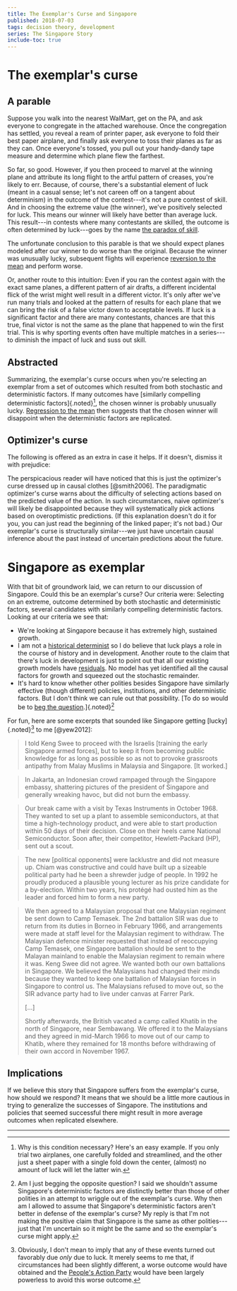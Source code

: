 ```yaml
---
title: The Exemplar's Curse and Singapore
published: 2018-07-03
tags: decision theory, development
series: The Singapore Story
include-toc: true
---
```


# The exemplar's curse

## A parable

Suppose you walk into the nearest WalMart, get on the PA, and ask everyone to congregate in the attached warehouse. Once the congregation has settled, you reveal a ream of printer paper, ask everyone to fold their best paper airplane, and finally ask everyone to toss their planes as far as they can. Once everyone's tossed, you pull out your handy-dandy tape measure and determine which plane flew the farthest.

So far, so good. However, if you then proceed to marvel at the winning plane and attribute its long flight to the artful pattern of creases, you're likely to err. Because, of course, there's a substantial element of luck (meant in a casual sense; let's not careen off on a tangent about determinism) in the outcome of the contest---it's not a pure contest of skill. And in choosing the extreme value (the winner), we've positively selected for luck. This means our winner will likely have better than average luck. This result---in contests where many contestants are skilled, the outcome is often determined by luck---goes by the name [the paradox of skill](http://mutualfunds.com/education/alpha-and-the-paradox-of-skill/).

The unfortunate conclusion to this parable is that we should expect planes modeled after our winner to do worse than the original. Because the winner was unusually lucky, subsequent flights will experience [reversion to the mean](https://en.wikipedia.org/wiki/Regression_toward_the_mean) and perform worse.

Or, another route to this intuition: Even if you ran the contest again with the exact same planes, a different pattern of air drafts, a different incidental flick of the wrist might well result in a different victor. It's only after we've run many trials and looked at the pattern of results for each plane that we can bring the risk of a false victor down to acceptable levels. If luck is a significant factor and there are many contestants, chances are that this true, final victor is not the same as the plane that happened to win the first trial. This is why sporting events often have multiple matches in a series---to diminish the impact of luck and suss out skill.

## Abstracted

Summarizing, the exemplar's curse occurs when you're selecting an exemplar from a set of outcomes which resulted from both stochastic and deterministic factors. If many outcomes have [similarly compelling deterministic factors]{.noted}[^similar], the chosen winner is probably unusually lucky. [Regression to the mean](https://en.wikipedia.org/wiki/Regression_toward_the_mean) then suggests that the chosen winner will disappoint when the deterministic factors are replicated.

## Optimizer's curse

The following is offered as an extra in case it helps. If it doesn't, dismiss it with prejudice:

The perspicacious reader will have noticed that this is just the optimizer's curse dressed up in causal clothes [@smith2006]. The paradigmatic optimizer's curse warns about the difficulty of selecting actions based on the predicted value of the action. In such circumstances, naive optimizer's will likely be disappointed because they will systematically pick actions based on overoptimistic predictions. (If this explanation doesn't do it for you, you can just read the beginning of the linked paper; it's not bad.) Our exemplar's curse is structurally similar---we just have uncertain causal inference about the past instead of uncertain predictions about the future.

<!--more-->

# Singapore as exemplar

With that bit of groundwork laid, we can return to our discussion of Singapore. Could this be an exemplar's curse? Our criteria were: Selecting on an extreme, outcome determined by both stochastic and deterministic factors, several candidates with similarly compelling deterministic factors. Looking at our criteria we see that:

- We're looking at Singapore because it has extremely high, sustained growth.
- I am not a [historical determinist](https://en.wikipedia.org/wiki/Historical_determinism) so I do believe that luck plays a role in the course of history and in development. Another route to the claim that there's luck in development is just to point out that all our existing growth models have [residuals](https://en.wikipedia.org/wiki/Errors_and_residuals). No model has yet identified all the causal factors for growth and squeezed out the stochastic remainder.
- It's hard to know whether other polities besides Singapore have similarly effective (though different) policies, institutions, and other deterministic factors. But I don't think we can rule out that possibility. [To do so would be to [beg the question](https://en.wikipedia.org/wiki/Begging_the_question).]{.noted}[^beg-question]

For fun, here are some excerpts that sounded like Singapore getting [lucky]{.noted}[^lucky] to me [@yew2012]:

<blockquote>
I told Keng Swee to proceed with the Israelis [training the early Singapore armed forces], but to keep it from becoming public knowledge for as long as possible so as not to provoke grassroots antipathy from Malay Muslims in Malaysia and Singapore. [It worked.]
</blockquote>

<blockquote>
In Jakarta, an Indonesian crowd rampaged through the Singapore embassy, shattering pictures of the president of Singapore and generally wreaking havoc, but did not burn the embassy.
</blockquote>

<blockquote>
Our break came with a visit by Texas Instruments in October 1968. They wanted to set up a plant to assemble semiconductors, at that time a high-technology product, and were able to start production within 50 days of their decision. Close on their heels came National Semiconductor. Soon after, their competitor, Hewlett-Packard (HP), sent out a scout.
</blockquote>

<blockquote>
The new [political opponents] were lacklustre and did not measure up. Chiam was constructive and could have built up a sizeable political party had he been a shrewder judge of people. In 1992 he proudly produced a plausible young lecturer as his prize candidate for a by-election. Within two years, his protégé had ousted him as the leader and forced him to form a new party.
</blockquote>

<blockquote>
We then agreed to a Malaysian proposal that one Malaysian regiment be sent down to Camp Temasek. The 2nd battalion SIR was due to return from its duties in Borneo in February 1966, and arrangements were made at staff level for the Malaysian regiment to withdraw. The Malaysian defence minister requested that instead of reoccupying Camp Temasek, one Singapore battalion should be sent to the Malayan mainland to enable the Malaysian regiment to remain where it was. Keng Swee did not agree. We wanted both our own battalions in Singapore. We believed the Malaysians had changed their minds because they wanted to keep one battalion of Malaysian forces in Singapore to control us. The Malaysians refused to move out, so the SIR advance party had to live under canvas at Farrer Park.

[...]

Shortly afterwards, the British vacated a camp called Khatib in the north of Singapore, near Sembawang. We offered it to the Malaysians and they agreed in mid-March 1966 to move out of our camp to Khatib, where they remained for 18 months before withdrawing of their own accord in November 1967.
</blockquote>

## Implications

If we believe this story that Singapore suffers from the exemplar's curse, how should we respond? It means that we should be a little more cautious in trying to generalize the successes of Singapore. The institutions and policies that seemed successful there might result in more average outcomes when replicated elsewhere.

<hr class="references">

[^beg-question]: Am I just begging the opposite question? I said we shouldn't assume Singapore's deterministic factors are distinctly better than those of other polities in an attempt to wriggle out of the exemplar's curse. Why then am I allowed to assume that Singapore's deterministic factors aren't better in defense of the exemplar's curse? My reply is that I'm not making the positive claim that Singapore is the same as other polities---just that I'm uncertain so it might be the same and so the exemplar's curse might apply.

[^similar]: Why is this condition necessary? Here's an easy example. If you only trial two airplanes, one carefully folded and streamlined, and the other just a sheet paper with a single fold down the center, (almost) no amount of luck will let the latter win.

[^lucky]: Obviously, I don't mean to imply that any of these events turned out favorably due *only* due to luck. It merely seems to me that, if circumstances had been slightly different, a worse outcome would have obtained and the [People's Action Party](https://en.wikipedia.org/wiki/People%27s_Action_Party) would have been largely powerless to avoid this worse outcome.
